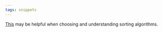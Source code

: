 ```yaml
---
tags: snippets
---
```


[This](http://www.hatfulofhollow.com/posts/code/visualisingsorting/index.html) may be helpful when choosing and understanding sorting algorithms.
